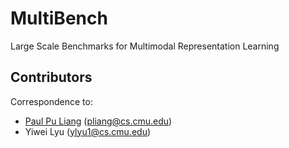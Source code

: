 # MultiBench

Large Scale Benchmarks for Multimodal Representation Learning


## Contributors

Correspondence to: 
  - [Paul Pu Liang](http://www.cs.cmu.edu/~pliang/) (pliang@cs.cmu.edu)
  - Yiwei Lyu (ylyu1@cs.cmu.edu)
